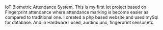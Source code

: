 IoT Biometric Attendance System.
This is my first Iot project based on Fingerprint attendance where attendance marking is become easier as compared to traditional one.
I created a php based website and used mySql for database. And in Hardware I used, aurdino uno, fingerprint sensor,etc.
